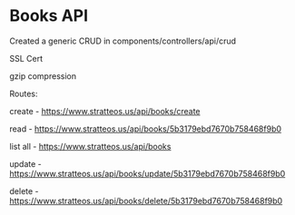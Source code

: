 # Books API

Created a generic CRUD in components/controllers/api/crud

SSL Cert

gzip compression


Routes:

  create - https://www.stratteos.us/api/books/create
  
  read - https://www.stratteos.us/api/books/5b3179ebd7670b758468f9b0
  
  list all - https://www.stratteos.us/api/books
  
  update - https://www.stratteos.us/api/books/update/5b3179ebd7670b758468f9b0
  
  delete - https://www.stratteos.us/api/books/delete/5b3179ebd7670b758468f9b0

